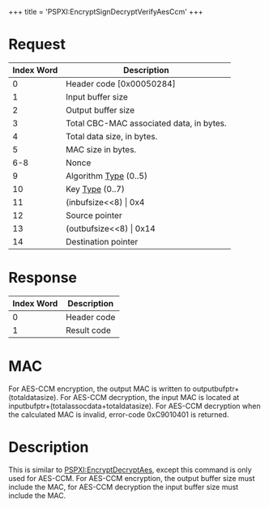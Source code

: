 +++
title = 'PSPXI:EncryptSignDecryptVerifyAesCcm'
+++

# Request

| Index Word | Description                                                 |
|------------|-------------------------------------------------------------|
| 0          | Header code \[0x00050284\]                                  |
| 1          | Input buffer size                                           |
| 2          | Output buffer size                                          |
| 3          | Total CBC-MAC associated data, in bytes.                    |
| 4          | Total data size, in bytes.                                  |
| 5          | MAC size in bytes.                                          |
| 6-8        | Nonce                                                       |
| 9          | Algorithm [Type](PSPXI:EncryptDecryptAes "wikilink") (0..5) |
| 10         | Key [Type](PSPXI:EncryptDecryptAes "wikilink") (0..7)       |
| 11         | (inbufsize\<\<8) \| 0x4                                     |
| 12         | Source pointer                                              |
| 13         | (outbufsize\<\<8) \| 0x14                                   |
| 14         | Destination pointer                                         |

# Response

| Index Word | Description |
|------------|-------------|
| 0          | Header code |
| 1          | Result code |

# MAC

For AES-CCM encryption, the output MAC is written to
outputbufptr+(totaldatasize). For AES-CCM decryption, the input MAC is
located at inputbufptr+(totalassocdata+totaldatasize). For AES-CCM
decryption when the calculated MAC is invalid, error-code 0xC9010401 is
returned.

# Description

This is similar to
[PSPXI:EncryptDecryptAes](PSPXI:EncryptDecryptAes "wikilink"), except
this command is only used for AES-CCM. For AES-CCM encryption, the
output buffer size must include the MAC, for AES-CCM decryption the
input buffer size must include the MAC.